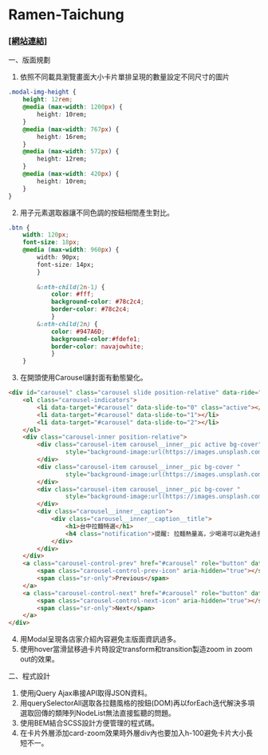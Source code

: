 # Ramen-Taichung

### [[網站連結]](https://kuaruou.github.io/Ramen-Taichung/) ###

一、版面規劃

1. 依照不同載具瀏覽畫面大小卡片單排呈現的數量設定不同尺寸的圖片

```css
.modal-img-height {
    height: 12rem;
    @media (max-width: 1200px) {
        height: 10rem;
    }
    @media (max-width: 767px) {
        height: 16rem;
    }
    @media (max-width: 572px) {
        height: 12rem;
    }
    @media (max-width: 420px) {
        height: 10rem;
    }
}
```

2. 用子元素選取器讓不同色調的按鈕相間產生對比。

```css
.btn {
    width: 120px;
    font-size: 18px;
    @media (max-width: 960px) {
        width: 90px;
        font-size: 14px;
        }
        
        &:nth-child(2n-1) {
            color: #fff;
            background-color: #78c2c4;
            border-color: #78c2c4;
            }
        &:nth-child(2n) {
            color: #947A6D;
            background-color:#fdefe1;
            border-color: navajowhite;
            }
    }
```
        
3. 在開頭使用Carousel讓封面有動態變化。

```html
<div id="carousel" class="carousel slide position-relative" data-ride="carousel">
    <ol class="carousel-indicators">
        <li data-target="#carousel" data-slide-to="0" class="active"></li>
        <li data-target="#carousel" data-slide-to="1"></li>
        <li data-target="#carousel" data-slide-to="2"></li>
    </ol>
    <div class="carousel-inner position-relative">
        <div class="carousel-item carousel__inner__pic active bg-cover"
                style="background-image:url(https://images.unsplash.com/photo-1533540499377-cf2dec26c3d7?ixlib=rb-1.2.1&ixid=eyJhcHBfaWQiOjEyMDd9&auto=format&fit=crop&w=1950&q=80) ">
        </div>
        <div class="carousel-item carousel__inner__pic bg-cover "
                style="background-image:url(https://images.unsplash.com/photo-1486533803613-e0ce3d009238?ixlib=rb-1.2.1&ixid=eyJhcHBfaWQiOjEyMDd9&auto=format&fit=crop&w=1789&q=80)">
        </div>
        <div class="carousel-item carousel__inner__pic bg-cover "
                style="background-image:url(https://images.unsplash.com/photo-1481882563558-a1b9f5f7744a?ixlib=rb-1.2.1&ixid=eyJhcHBfaWQiOjEyMDd9&auto=format&fit=crop&w=1950&q=80)">
        </div>
        <div class="carousel__inner__caption">
            <div class="carousel__inner__caption__title">
                <h1>台中拉麵特選</h1>
                <h4 class="notification">提醒: 拉麵熱量高，少喝湯可以避免過多的鹽和脂肪</h4>
            </div>
        </div>
    </div>
    <a class="carousel-control-prev" href="#carousel" role="button" data-slide="prev">
        <span class="carousel-control-prev-icon" aria-hidden="true"></span>
        <span class="sr-only">Previous</span>
    </a>
    <a class="carousel-control-next" href="#carousel" role="button" data-slide="next">
        <span class="carousel-control-next-icon" aria-hidden="true"></span>
        <span class="sr-only">Next</span>
    </a>
</div>
```

4. 用Modal呈現各店家介紹內容避免主版面資訊過多。
5. 使用hover當滑鼠移過卡片時設定transform和transition製造zoom in zoom out的效果。

二、程式設計

1. 使用jQuery Ajax串接API取得JSON資料。
2. 用querySelectorAll選取各拉麵風格的按鈕(DOM)再以forEach迭代解決多項選取回傳的類陣列NodeList無法直接監聽的問題。
3. 使用BEM結合SCSS設計方便管理的程式碼。
4. 在卡片外層添加card-zoom效果時外層div內也要加入h-100避免卡片大小長短不一。
